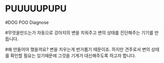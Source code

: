 # PUUUUUPUPU

#DOG POO Diagnose

#무엇을만드는가
자동으로 강아지의 변을 치워주고 변의 상태를 진단해주는 기기를 만듭니다.

#왜 만들어야 했을까요?
변을 치우는게 번거롭기 때문이죠. 하지만 견주로서 변의 상태를 확인할 필요는 있기때문에 그것을 기계가 대신해주도록 하고자 합니다.

#
